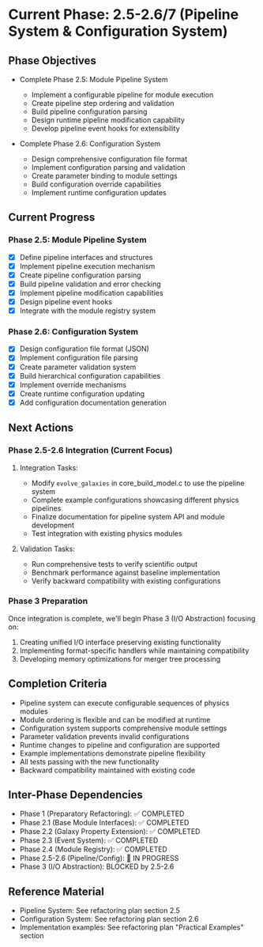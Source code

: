 <!-- Purpose: Current project phase context -->
<!-- Update Rules:
- 500-word limit! 
- Include: 
  • Phase objectives
  • Current progress as a checklist (keep short)
  • Next actions (more detail - 2-3 sentences)
  • Completion criteria 
  • Inter-phase dependencies
- At major phase completion archive as phase-[X].md and refresh for next phase
-->

# Current Phase: 2.5-2.6/7 (Pipeline System & Configuration System)

## Phase Objectives
- Complete Phase 2.5: Module Pipeline System
  - Implement a configurable pipeline for module execution
  - Create pipeline step ordering and validation
  - Build pipeline configuration parsing
  - Design runtime pipeline modification capability
  - Develop pipeline event hooks for extensibility
  
- Complete Phase 2.6: Configuration System
  - Design comprehensive configuration file format
  - Implement configuration parsing and validation
  - Create parameter binding to module settings
  - Build configuration override capabilities
  - Implement runtime configuration updates

## Current Progress

### Phase 2.5: Module Pipeline System
- [x] Define pipeline interfaces and structures
- [x] Implement pipeline execution mechanism
- [x] Create pipeline configuration parsing
- [x] Build pipeline validation and error checking
- [x] Implement pipeline modification capabilities
- [x] Design pipeline event hooks
- [x] Integrate with the module registry system

### Phase 2.6: Configuration System
- [x] Design configuration file format (JSON)
- [x] Implement configuration file parsing
- [x] Create parameter validation system
- [x] Build hierarchical configuration capabilities
- [x] Implement override mechanisms
- [x] Create runtime configuration updating
- [x] Add configuration documentation generation

## Next Actions

### Phase 2.5-2.6 Integration (Current Focus)
1. Integration Tasks:
   - Modify `evolve_galaxies` in core_build_model.c to use the pipeline system
   - Complete example configurations showcasing different physics pipelines
   - Finalize documentation for pipeline system API and module development
   - Test integration with existing physics modules

2. Validation Tasks:
   - Run comprehensive tests to verify scientific output
   - Benchmark performance against baseline implementation
   - Verify backward compatibility with existing configurations

### Phase 3 Preparation
Once integration is complete, we'll begin Phase 3 (I/O Abstraction) focusing on:
1. Creating unified I/O interface preserving existing functionality
2. Implementing format-specific handlers while maintaining compatibility
3. Developing memory optimizations for merger tree processing

## Completion Criteria
- Pipeline system can execute configurable sequences of physics modules
- Module ordering is flexible and can be modified at runtime
- Configuration system supports comprehensive module settings
- Parameter validation prevents invalid configurations
- Runtime changes to pipeline and configuration are supported
- Example implementations demonstrate pipeline flexibility
- All tests passing with the new functionality
- Backward compatibility maintained with existing code

## Inter-Phase Dependencies
- Phase 1 (Preparatory Refactoring): ✅ COMPLETED
- Phase 2.1 (Base Module Interfaces): ✅ COMPLETED
- Phase 2.2 (Galaxy Property Extension): ✅ COMPLETED
- Phase 2.3 (Event System): ✅ COMPLETED
- Phase 2.4 (Module Registry): ✅ COMPLETED
- Phase 2.5-2.6 (Pipeline/Config): 🔄 IN PROGRESS
- Phase 3 (I/O Abstraction): BLOCKED by 2.5-2.6

## Reference Material
- Pipeline System: See refactoring plan section 2.5
- Configuration System: See refactoring plan section 2.6
- Implementation examples: See refactoring plan "Practical Examples" section